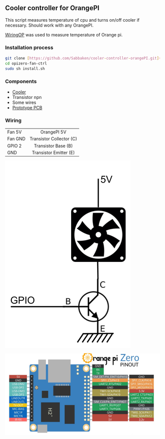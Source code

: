 
## Cooler controller for OrangePI
This script measures temperature of cpu and turns on/off cooler if necessary.
Should work with any OrangePI.

[WiringOP](https://github.com/zhaolei/WiringOP.git) was used to measure temperature of Orange pi.


### Installation process
```bash
git clone [https://github.com/Sabbaken/cooler-controller-orangePI.git](https://github.com/invictus737/opizero-fan-ctrl)
cd opizero-fan-ctrl
sudo sh install.sh
```

### Components
* [Cooler](http://ali.pub/4f1j47)
* Transistor npn
* Some wires
* [Prototype PCB](http://ali.pub/4f1npv)

### Wiring
|               |                           |
| ------------- |:-------------------------:|
| Fan 5V        | OrangePI 5V               |
| Fan GND       | Transistor Collector (C)  |
| GPIO 2        | Transistor Base (B)       | 
| GND           | Transistor Emitter (E)    |

![schematic](https://github.com/Sabbaken/cooler-controller-orangePI/blob/master/img/schematica.png?raw=true)


![pinout](https://github.com/Sabbaken/cooler-controller-orangePI/blob/master/img/1033818249.jpg?raw=true)



